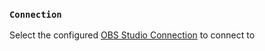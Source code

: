 ### `Connection`
Select the configured [OBS Studio Connection](/guide/broadcasters/obs-studio) to connect to